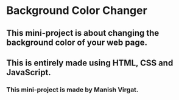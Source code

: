 # Background Color Changer

## This mini-project is about changing the background color of your web page.

## This is entirely made using HTML, CSS and JavaScript.

### This mini-project is made by Manish Virgat.
